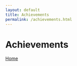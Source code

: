 ```yaml
---
layout: default
title: Achievements
permalink: /achievements.html
---
```


# Achievements

[Home](./index.html)
